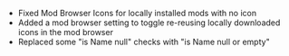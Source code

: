 - Fixed Mod Browser Icons for locally installed mods with no icon
- Added a mod browser setting to toggle re-reusing locally downloaded icons in the mod browser
- Replaced some "is Name null" checks with "is Name null or empty"